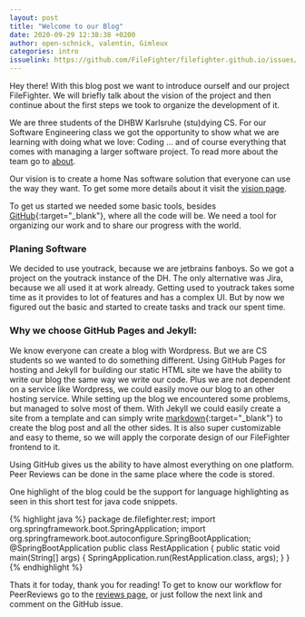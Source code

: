 ```yaml
---
layout: post
title: "Welcome to our Blog"
date: 2020-09-29 12:38:38 +0200
author: open-schnick, valentin, Gimleux
categories: intro
issuelink: https://github.com/FileFighter/filefighter.github.io/issues/5
---
```

Hey there!
With this blog post we want to introduce ourself and our project FileFighter.
We will briefly talk about the vision of the project and then continue about the first steps we took to organize the development of it.

We are three students of the DHBW Karlsruhe (stu)dying CS. For our Software Engineering class we got the opportunity to show what we are learning with doing what we love: Coding ... and of course everything that comes with managing a larger software project. To read more about the team go to [about](/about).

Our vision is to create a home Nas software solution that everyone can use the way they want. To get some more details about it visit the [vision page](/vision).


To get us started we needed some basic tools, besides [GitHub](https://github.com/FileFighter){:target="_blank"}, where all the code will be. We need a tool for organizing our work and to share our progress with the world.

### Planing Software

We decided to use youtrack, because we are jetbrains fanboys.
So we got a project on the youtrack instance of the DH.
The only alternative was Jira, because we all used it at work already.
Getting used to youtrack takes some time as it provides to lot of features and has a complex UI.
But by now we figured out the basic and started to create tasks and track our spent time.

### Why we choose GitHub Pages and Jekyll:

We know everyone can create a blog with Wordpress. But we are CS students so we wanted to do something different.
Using GitHub Pages for hosting and Jekyll for building our static HTML site we have the ability to write our blog the same way we write our code.
Plus we are not dependent on a service like Wordpress, we could easily move our blog to an other hosting service.
While setting up the blog we encountered some problems, but managed to solve most of them.
With Jekyll we could easily create a site from a template and can simply write [markdown](https://www.markdownguide.org/){:target="_blank"} to create the blog post and all the other sides. It is also super customizable and easy to theme, so we will apply the corporate design of our FileFighter frontend to it.

Using GitHub gives us the ability to have almost everything on one platform. Peer Reviews can be done in the same place where the code is stored.

One highlight of the blog could be the support for language highlighting as seen in this short test for java code snippets.

{% highlight java %}
package de.filefighter.rest;
import org.springframework.boot.SpringApplication;
import org.springframework.boot.autoconfigure.SpringBootApplication;
@SpringBootApplication
public class RestApplication {
    public static void main(String[] args) {
        SpringApplication.run(RestApplication.class, args);
    }
}
{% endhighlight %}

Thats it for today, thank you for reading!
To get to know our workflow for PeerReviews go to the [reviews page](/reviews), or just follow the next link and comment on the GitHub issue.
